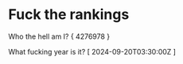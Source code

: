 # Fuck the rankings

Who the hell am I?
{ 4276978 }

What fucking year is it?
[ 2024-09-20T03:30:00Z ]

